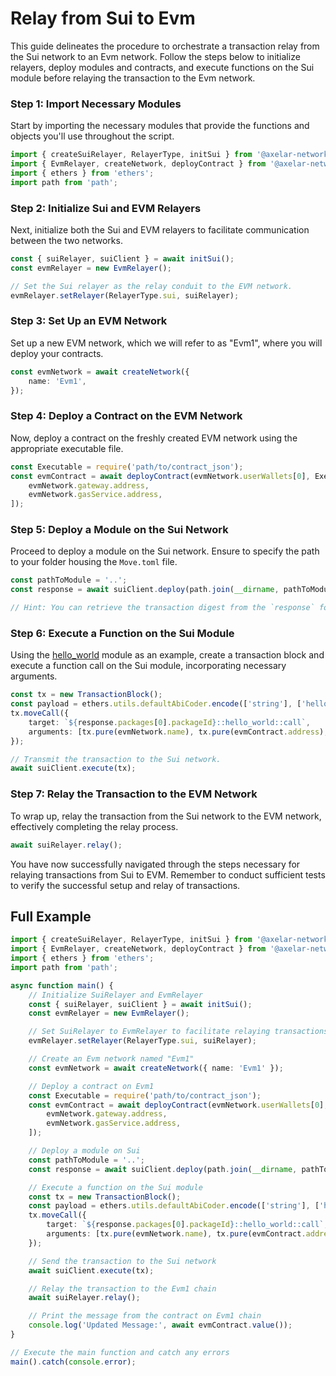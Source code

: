 # Relay from Sui to Evm

This guide delineates the procedure to orchestrate a transaction relay from the Sui network to an Evm network. Follow the steps below to initialize relayers, deploy modules and contracts, and execute functions on the Sui module before relaying the transaction to the Evm network.

### Step 1: Import Necessary Modules

Start by importing the necessary modules that provide the functions and objects you'll use throughout the script.

```ts
import { createSuiRelayer, RelayerType, initSui } from '@axelar-network/axelar-local-dev-sui';
import { EvmRelayer, createNetwork, deployContract } from '@axelar-network/axelar-local-dev';
import { ethers } from 'ethers';
import path from 'path';
```

### Step 2: Initialize Sui and EVM Relayers

Next, initialize both the Sui and EVM relayers to facilitate communication between the two networks.

```ts
const { suiRelayer, suiClient } = await initSui();
const evmRelayer = new EvmRelayer();

// Set the Sui relayer as the relay conduit to the EVM network.
evmRelayer.setRelayer(RelayerType.sui, suiRelayer);
```

### Step 3: Set Up an EVM Network

Set up a new EVM network, which we will refer to as "Evm1", where you will deploy your contracts.

```ts
const evmNetwork = await createNetwork({
    name: 'Evm1',
});
```

### Step 4: Deploy a Contract on the EVM Network

Now, deploy a contract on the freshly created EVM network using the appropriate executable file.

```ts
const Executable = require('path/to/contract_json');
const evmContract = await deployContract(evmNetwork.userWallets[0], Executable, [
    evmNetwork.gateway.address,
    evmNetwork.gasService.address,
]);
```

### Step 5: Deploy a Module on the Sui Network

Proceed to deploy a module on the Sui network. Ensure to specify the path to your folder housing the `Move.toml` file.

```ts
const pathToModule = '..';
const response = await suiClient.deploy(path.join(__dirname, pathToModule));

// Hint: You can retrieve the transaction digest from the `response` for deployment details at: https://suiexplorer.com/?network=local
```

### Step 6: Execute a Function on the Sui Module

Using the [hello_world](../move/sample/sources/hello_world.move) module as an example, create a transaction block and execute a function call on the Sui module, incorporating necessary arguments.

```ts
const tx = new TransactionBlock();
const payload = ethers.utils.defaultAbiCoder.encode(['string'], ['hello from sui']);
tx.moveCall({
    target: `${response.packages[0].packageId}::hello_world::call`,
    arguments: [tx.pure(evmNetwork.name), tx.pure(evmContract.address), tx.pure(payload), tx.pure(1)],
});

// Transmit the transaction to the Sui network.
await suiClient.execute(tx);
```

### Step 7: Relay the Transaction to the EVM Network

To wrap up, relay the transaction from the Sui network to the EVM network, effectively completing the relay process.

```ts
await suiRelayer.relay();
```

You have now successfully navigated through the steps necessary for relaying transactions from Sui to EVM. Remember to conduct sufficient tests to verify the successful setup and relay of transactions.

## Full Example

```ts
import { createSuiRelayer, RelayerType, initSui } from '@axelar-network/axelar-local-dev-sui';
import { EvmRelayer, createNetwork, deployContract } from '@axelar-network/axelar-local-dev';
import { ethers } from 'ethers';
import path from 'path';

async function main() {
    // Initialize SuiRelayer and EvmRelayer
    const { suiRelayer, suiClient } = await initSui();
    const evmRelayer = new EvmRelayer();

    // Set SuiRelayer to EvmRelayer to facilitate relaying transactions to the Sui Network
    evmRelayer.setRelayer(RelayerType.sui, suiRelayer);

    // Create an Evm network named "Evm1"
    const evmNetwork = await createNetwork({ name: 'Evm1' });

    // Deploy a contract on Evm1
    const Executable = require('path/to/contract_json');
    const evmContract = await deployContract(evmNetwork.userWallets[0], Executable, [
        evmNetwork.gateway.address,
        evmNetwork.gasService.address,
    ]);

    // Deploy a module on Sui
    const pathToModule = '..';
    const response = await suiClient.deploy(path.join(__dirname, pathToModule));

    // Execute a function on the Sui module
    const tx = new TransactionBlock();
    const payload = ethers.utils.defaultAbiCoder.encode(['string'], ['hello from sui']);
    tx.moveCall({
        target: `${response.packages[0].packageId}::hello_world::call`,
        arguments: [tx.pure(evmNetwork.name), tx.pure(evmContract.address), tx.pure(payload), tx.pure(1)],
    });

    // Send the transaction to the Sui network
    await suiClient.execute(tx);

    // Relay the transaction to the Evm1 chain
    await suiRelayer.relay();

    // Print the message from the contract on Evm1 chain
    console.log('Updated Message:', await evmContract.value());
}

// Execute the main function and catch any errors
main().catch(console.error);
```
